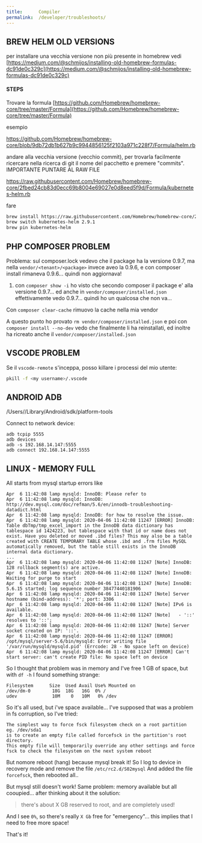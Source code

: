 ```yaml
---
title:      Compiler
permalink:  /developer/troubleshoots/
---
```


BREW HELM OLD VERSIONS
----------------------

per installare una vecchia versione non più presente in homebrew vedi 
[https://medium.com/@schmijos/installing-old-homebrew-formulas-dc91de0c329c](https://medium.com/@schmijos/installing-old-homebrew-formulas-dc91de0c329c)

#### STEPS

Trovare la formula [https://github.com/Homebrew/homebrew-core/tree/master/Formula](https://github.com/Homebrew/homebrew-core/tree/master/Formula)

esempio

https://github.com/Homebrew/homebrew-core/blob/9db72db1b627b9c9944856125f2103a971c228f7/Formula/helm.rb

andare alla vecchia versione (vecchio commit), per trovarla facilmente ricercare nella ricerca di git il nome del pacchetto e premere "commits". IMPORTANTE PUNTARE AL RAW FILE

https://raw.githubusercontent.com/Homebrew/homebrew-core/2fbed24cb83d0ecc69b8004e69027e0d8eed5f9d/Formula/kubernetes-helm.rb

fare 

````bash
brew install https://raw.githubusercontent.com/Homebrew/homebrew-core/2fbed24cb83d0ecc69b8004e69027e0d8eed5f9d/Formula/kubernetes-helm.rb
brew switch kubernetes-helm 2.9.1
brew pin kubernetes-helm
````


PHP COMPOSER PROBLEM
---------------------

Problema: sul composer.lock vedevo che il package ha la versione 0.9.7, ma nella `vendor/<tenant>/<package>` invece aveo la 0.9.6,
    e con composer install rimaneva 0.9.6... quindi non aggiornava!

1. con `composer show -i`  ho visto che secondo composer il package e' alla versione 0.9.7... ed anche in `vendor/composer/installed.json` effettivamente vedo 0.9.7... quindi ho un qualcosa che non va...

Con `composer clear-cache` rimuovo la cache nella mia vendor

A questo punto ho provato `rm vendor/composer/installed.json` e poi con `composer install --no-dev` vedo che finalmente li ha reinstallati, ed inoltre ha ricreato anche il `vendor/composer/installed.json`



VSCODE PROBLEM
--------------

Se il `vscode-remote` s'inceppa, posso killare i processi del mio utente:

````bash
pkill -f <my username>/.vscode
````


ANDROID ADB
-----------

/Users/<myuser>/Library/Android/sdk/platform-tools

Connect to network device:

````
adb tcpip 5555
adb devices
adb -s 192.168.14.147:5555
adb connect 192.168.14.147:5555
````



LINUX - MEMORY FULL
-------------------

All starts from mysql startup errors like

````
Apr  6 11:42:08 lamp mysqld: InnoDB: Please refer to
Apr  6 11:42:08 lamp mysqld: InnoDB: http://dev.mysql.com/doc/refman/5.6/en/innodb-troubleshooting-datadict.html
Apr  6 11:42:08 lamp mysqld: InnoDB: for how to resolve the issue.
Apr  6 11:42:08 lamp mysqld: 2020-04-06 11:42:08 11247 [ERROR] InnoDB: Table dbTmp/tmp_excel_import in the InnoDB data dictionary has tablespace id 1424223, but tablespace with that id or name does not exist. Have you deleted or moved .ibd files? This may also be a table created with CREATE TEMPORARY TABLE whose .ibd and .frm files MySQL automatically removed, but the table still exists in the InnoDB internal data dictionary.
...
Apr  6 11:42:08 lamp mysqld: 2020-04-06 11:42:08 11247 [Note] InnoDB: 128 rollback segment(s) are active.
Apr  6 11:42:08 lamp mysqld: 2020-04-06 11:42:08 11247 [Note] InnoDB: Waiting for purge to start
Apr  6 11:42:08 lamp mysqld: 2020-04-06 11:42:08 11247 [Note] InnoDB: 5.6.15 started; log sequence number 38477440181906
Apr  6 11:42:08 lamp mysqld: 2020-04-06 11:42:08 11247 [Note] Server hostname (bind-address): '*'; port: 3306
Apr  6 11:42:08 lamp mysqld: 2020-04-06 11:42:08 11247 [Note] IPv6 is available.
Apr  6 11:42:08 lamp mysqld: 2020-04-06 11:42:08 11247 [Note]   - '::' resolves to '::';
Apr  6 11:42:08 lamp mysqld: 2020-04-06 11:42:08 11247 [Note] Server socket created on IP: '::'.
Apr  6 11:42:08 lamp mysqld: 2020-04-06 11:42:08 11247 [ERROR] /opt/mysql/server-5.6/bin/mysqld: Error writing file '/var/run/mysqld/mysqld.pid' (Errcode: 28 - No space left on device)
Apr  6 11:42:08 lamp mysqld: 2020-04-06 11:42:08 11247 [ERROR] Can't start server: can't create PID file: No space left on device
````

So I thought that problem was in memory and I've free 1 GB of space, but with `df -h` I found something strange:

````
Filesystem      Size  Used Avail Use% Mounted on
/dev/dm-0        18G  18G   16G  0% /
udev             10M    0   10M   0% /dev
````

So it's all used, but i've space available... I've supposed that was a problem in fs corruption, so I've tried:
```` 
The simplest way to force fsck filesystem check on a root partition eg. /dev/sda1 
is to create an empty file called forcefsck in the partition's root directory. 
This empty file will temporarily override any other settings and force fsck to check the filesystem on the next system reboot
````

But nomore reboot (hang) because mysql break it! So I log to device in recovery mode and remove the file `/etc/rc2.d/S02mysql`
And added the file `forcefsck`, then rebooted all..

But mysql still doesn't work! Same problem: memory available but all cooupied... after thinking about it the solution:

> there's about X GB reserved to root, and are completely used!

And I see `0%`, so there's really `X Gb` free for "emergency"... this implies that I need to free more space!

That's it!